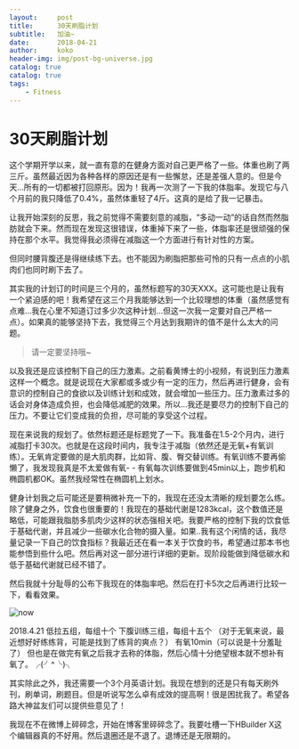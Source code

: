 ```yaml
---
layout:     post
title:      30天刷脂计划
subtitle:   加油~
date:       2018-04-21
author:     koko
header-img: img/post-bg-universe.jpg
catalog: true
catalog: true
tags:
    - Fitness
---
```


# 30天刷脂计划

这个学期开学以来，就一直有意的在健身方面对自己更严格了一些。体重也刷了两三斤。虽然最近因为各种各样的原因还是有一些懈怠，还是差强人意的。但是今天...所有的一切都被打回原形。因为！我再一次测了一下我的体脂率。发现它与八个月前的我只降低了0.4%，虽然体重轻了4斤。这真的是给了我一记暴击。

让我开始深刻的反思，我之前觉得不需要刻意的减脂，“多动一动”的话自然而然脂肪就会下来。然而现在发现这很错误，体重掉下来了一些，体脂率还是很顽强的保持在那个水平。我觉得我必须得在减脂这一个方面进行有针对性的方案。

但同时腰背腹还是得继续练下去。也不能因为刷脂把那些可怜的只有一点点的小肌肉们也同时刷下去了。

其实我的计划订的时间是三个月的，虽然标题写的30天XXX。这可能也是让我有一个紧迫感的吧！我希望在这三个月我能够达到一个比较理想的体重（虽然感觉有点难...我在心里不知道订过多少次这种计划...但这一次我一定要对自己严格一点）。如果真的能够坚持下去，我觉得三个月达到我期许的值不是什么太大的问题。

>请一定要坚持哦~

以及我还是应该控制下自己的压力激素。之前看黄博士的小视频，有说到压力激素这样一个概念。就是说现在大家都或多或少有一定的压力，然后再进行健身，会有意识的控制自己的食欲以及训练计划和成效，就会增加一些压力。压力激素过多的话会对身体造成负担，也会降低减肥的效果。所以...我还是要尽力的控制下自己的压力。不要让它们变成我的负担，尽可能的享受这个过程。

现在来说我的规划了。依然标题还是标题党了一下。我准备在1.5-2个月内，进行减脂打卡30次。也就是在这段时间内，我专注于减脂（依然还是无氧+有氧训练）。无氧肯定要做的是大肌肉群，比如背、腹、臀交替训练。有氧训练不要再偷懒了，我发现我真是不太爱做有氧- - 有氧每次训练要做到45min以上，跑步机和椭圆机都OK。虽然我经常性在椭圆机上划水。

健身计划我之后可能还是要稍微补充一下的，我现在还没太清晰的规划要怎么练。除了健身之外，饮食也很重要的！我现在的基础代谢是1283kcal，这个数值还是略低，可能跟我脂肪多肌肉少这样的状态强相关吧。我要严格的控制下我的饮食低于基础代谢，并且减少一些碳水化合物的摄入量。如果..我有这个闲情的话，我尽量记录一下自己的饮食指标？我最近还在看一本关于饮食的书，希望通过那本书也能参悟到些什么吧。然后再对这一部分进行详细的更新。现阶段能做到降低碳水和低于基础代谢就已经不错了。

然后我就十分耻辱的公布下我现在的体脂率吧。然后在打卡5次之后再进行比较一下，看看效果。

![now](https://github.com/kokozeng/kokozeng.github.io/blob/master/img/20180421122319.jpg?raw=true)

2018.4.21 低拉五组，每组十个  下腹训练三组，每组十五个 （对于无氧来说，最近想好好练练背，可能是找到了练背的爽点？） 有氧10min（可以说是十分羞耻了） 但也是在做完有氧之后我才去称的体脂，然后心情十分绝望根本就不想补有氧了。╭(╯^╰)╮

其实除此之外，我还需要一个3个月英语计划。我现在想到的还是只有每天刷外刊，刷单词，刷题目。但是听说写怎么卓有成效的提高啊！很是困扰我了。希望各路大神盆友们可以提供些意见了！

我现在不在微博上碎碎念，开始在博客里碎碎念了。我要吐槽一下HBuilder X这个编辑器真的不好用。然后退圈还是不退了。退博还是无限期的。